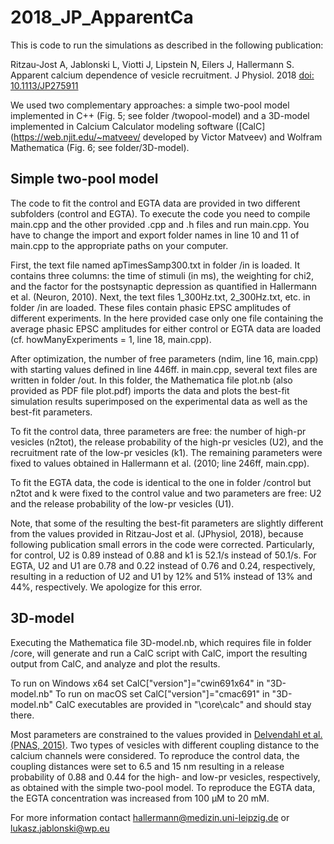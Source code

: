 # 2018_JP_ApparentCa

This is code to run the simulations as described in the following publication:

Ritzau-Jost A, Jablonski L, Viotti J, Lipstein N, Eilers J, Hallermann S. Apparent calcium dependence of vesicle recruitment. J Physiol. 2018 [doi: 10.1113/JP275911](https://physoc.onlinelibrary.wiley.com/doi/abs/10.1113/JP275911)

We used two complementary approaches: a simple two-pool model implemented in C++ (Fig. 5; see folder /twopool-model) and a 3D-model implemented in Calcium Calculator modeling software ([CalC](https://web.njit.edu/~matveev/ developed by Victor Matveev) and Wolfram Mathematica (Fig. 6; see folder/3D-model).

## Simple two-pool model

The code to fit the control and EGTA data are provided in two different subfolders (control and EGTA). To execute the code you need to compile main.cpp and the other provided .cpp and .h files and run main.cpp. You have to change the import and export folder names in line 10 and 11 of main.cpp to the appropriate paths on your computer.

First, the text file named apTimesSamp300.txt in folder /in is loaded. It contains three columns:  the time of stimuli (in ms), the weighting for chi2, and the factor for the postsynaptic depression as quantified in Hallermann et al. (Neuron, 2010). Next, the text files 1_300Hz.txt, 2_300Hz.txt, etc. in folder /in are loaded. These files contain phasic EPSC amplitudes of different experiments. In the here provided case only one file containing the average phasic EPSC amplitudes for either control or EGTA data are loaded (cf. howManyExperiments = 1, line 18, main.cpp).

After optimization, the number of free parameters (ndim, line 16, main.cpp) with starting values defined in line 446ff. in main.cpp, several text files are written in folder /out. In this folder, the Mathematica file plot.nb (also provided as PDF file plot.pdf) imports the data and plots the best-fit simulation results superimposed on the experimental data as well as the best-fit parameters.

To fit the control data, three parameters are free: the number of high-pr vesicles (n2tot), the release probability of the high-pr vesicles (U2), and the recruitment rate of the low-pr vesicles (k1). The remaining parameters were fixed to values obtained in Hallermann et al. (2010; line 246ff, main.cpp).

To fit the EGTA data, the code is identical to the one in folder /control but n2tot and k were fixed to the control value and two parameters are free: U2 and the release probability of the low-pr vesicles (U1). 

Note, that some of the resulting the best-fit parameters are slightly different from the values provided in Ritzau-Jost et al. (JPhysiol, 2018), because following publication small errors in the code were corrected. Particularly, for control, U2 is 0.89 instead of 0.88 and k1 is 52.1/s instead of 50.1/s. For EGTA, U2 and U1 are 0.78 and 0.22 instead of 0.76 and 0.24, respectively, resulting in a reduction of U2 and U1 by 12% and 51% instead of 13% and 44%, respectively. We apologize for this error.


## 3D-model

Executing the Mathematica file 3D-model.nb, which requires file in folder /core, will generate and run a CalC script with CalC, import the resulting output from CalC, and analyze and plot the results. 

To run on Windows x64 set CalC["version"]="cwin691x64" in "3D-model.nb"
To run on macOS set CalC["version"]="cmac691" in "3D-model.nb"
CalC executables are provided in "\core\calc\" and should stay there.

Most parameters are constrained to the values provided in [Delvendahl et al. (PNAS, 2015)](http://www.pnas.org/content/112/23/E3075.long). Two types of vesicles with different coupling distance to the calcium channels were considered. To reproduce the control data, the coupling distances were set to 6.5 and 15 nm resulting in a release probability of 0.88 and 0.44 for the high- and low-pr vesicles, respectively, as obtained with the simple two-pool model. To reproduce the EGTA data, the EGTA concentration was increased from 100 µM to 20 mM.

For more information contact hallermann@medizin.uni-leipzig.de or lukasz.jablonski@wp.eu 